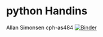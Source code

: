 # python Handins
Allan Simonsen
cph-as484
[![Binder](https://mybinder.org/badge_logo.svg)](https://mybinder.org/v2/gh/AllanSimonsen789/python_handins/master)
